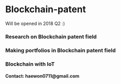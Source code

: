 # Blockchain-patent

<html>
<head>
Will be opened in 2018 Q2 :)  
</head>

<Body>
  <h3>Research on Blockchain patent field </h3>
  <h3>Making portfolios in Blockchain patent field</h3>
  <h3>Blockchain with IoT</h3>
  <h4>Contact: haewon0711@gmail.com </h4>

</Body>

